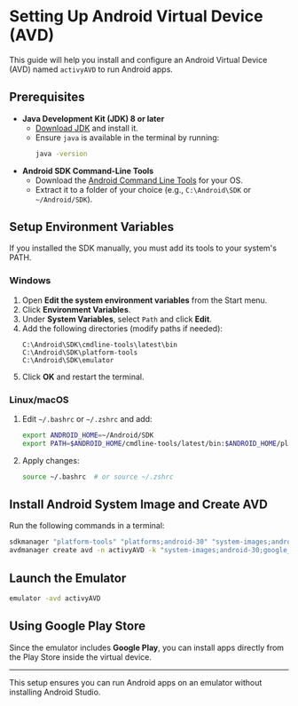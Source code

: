 # Setting Up Android Virtual Device (AVD)

This guide will help you install and configure an Android Virtual Device (AVD) named `activyAVD` to run Android apps.

## Prerequisites

- **Java Development Kit (JDK) 8 or later**  
  - [Download JDK](https://adoptium.net/) and install it.  
  - Ensure `java` is available in the terminal by running:  
    ```sh
    java -version
    ```
- **Android SDK Command-Line Tools**  
  - Download the [Android Command Line Tools](https://developer.android.com/studio#cmdline-tools) for your OS.  
  - Extract it to a folder of your choice (e.g., `C:\Android\SDK` or `~/Android/SDK`).

## Setup Environment Variables

If you installed the SDK manually, you must add its tools to your system's PATH.

### **Windows**
1. Open **Edit the system environment variables** from the Start menu.
2. Click **Environment Variables**.
3. Under **System Variables**, select `Path` and click **Edit**.
4. Add the following directories (modify paths if needed):
   ```
   C:\Android\SDK\cmdline-tools\latest\bin
   C:\Android\SDK\platform-tools
   C:\Android\SDK\emulator
   ```
5. Click **OK** and restart the terminal.

### **Linux/macOS**
1. Edit `~/.bashrc` or `~/.zshrc` and add:
   ```sh
   export ANDROID_HOME=~/Android/SDK
   export PATH=$ANDROID_HOME/cmdline-tools/latest/bin:$ANDROID_HOME/platform-tools:$ANDROID_HOME/emulator:$PATH
   ```
2. Apply changes:
   ```sh
   source ~/.bashrc  # or source ~/.zshrc
   ```

## Install Android System Image and Create AVD

Run the following commands in a terminal:

```sh
sdkmanager "platform-tools" "platforms;android-30" "system-images;android-30;google_apis_playstore;x86_64" "emulator"
avdmanager create avd -n activyAVD -k "system-images;android-30;google_apis_playstore;x86_64"
```

## Launch the Emulator

```sh
emulator -avd activyAVD
```

## Using Google Play Store

Since the emulator includes **Google Play**, you can install apps directly from the Play Store inside the virtual device.

---

This setup ensures you can run Android apps on an emulator without installing Android Studio.
